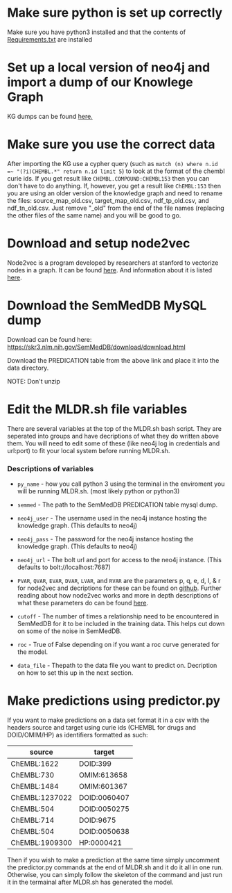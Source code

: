 # Make sure python is set up correctly

Make sure you have python3 installed and that the contents of [Requirements.txt](https://github.com/RTXteam/RTX/blob/master/requirements.txt) are installed

# Set up a local version of neo4j and import a dump of our Knowlege Graph

KG dumps can be found [here.](http://rtxkgdump.saramsey.org/)

# Make sure you use the correct data

After importing the KG use a cypher query (such as `match (n) where n.id =~ "(?i)CHEMBL.*" return n.id limit 5`) to look at the format of the chembl curie ids. If you get result like `CHEMBL.COMPOUND:CHEMBL153` then you can don't have to do anything. If, however, you get a result like `ChEMBL:153` then you are using an older version of the knowledge graph and need to rename the files: source_map_old.csv, target_map_old.csv, ndf_tp_old.csv, and ndf_tn_old.csv. Just remove "\_old" from the end of the file names (replacing the other files of the same name) and you will be good to go.

# Download and setup node2vec

Node2vec is a program developed by researchers at stanford to vectorize nodes in a graph. It can be found [here](https://github.com/snap-stanford/snap/tree/master/examples/node2vec). And information about it is listed [here](https://snap.stanford.edu/node2vec/).

# Download the SemMedDB MySQL dump

Download can be found here: https://skr3.nlm.nih.gov/SemMedDB/download/download.html

Download the PREDICATION table from the above link and place it into the data directory.

NOTE: Don't unzip

# Edit the MLDR.sh file variables

There are several variables at the top of the MLDR.sh bash script. They are seperated into groups and have decriptions of what they do written above them. You will need to edit some of these (like neo4j log in credentials and url:port) to fit your local system before running MLDR.sh.

### Descriptions of variables

* `py_name` - how you call python 3 using the terminal in the enviroment you will be running MLDR.sh. (most likely python or python3)

* `semmed` - The path to the SemMedDB PREDICATION table mysql dump.

* `neo4j_user` - The username used in the neo4j instance hosting the knowledge graph. (This defaults to neo4j)

* `neo4j_pass` - The password for the neo4j instance hosting the knowledge graph. (This defaults to neo4j)

* `neo4j_url` - The bolt url and port for access to the neo4j instance. (This defaults to bolt://localhost:7687)

* `PVAR`, `QVAR`, `EVAR`, `DVAR`, `LVAR`, and `RVAR` are the parameters p, q, e, d, l, & r for node2vec and decriptions for these can be found on [github](https://github.com/snap-stanford/snap/tree/master/examples/node2vec). Further reading about how node2vec works and more in depth descriptions of what these parameters do can be found [here](https://arxiv.org/abs/1607.00653).

* `cutoff` - The number of times a relationship need to be encountered in SemMedDB for it to be included in the training data. This helps cut down on some of the noise in SemMedDB.

* `roc` - True of False depending on if you want a roc curve generated for the model.

* `data_file` - Thepath to the data file you want to predict on. Decription on how to set this up in the next section.

# Make predictions using predictor.py

If you want to make predictions on a data set format it in a csv with the headers source and target using curie ids (CHEMBL for drugs and DOID/OMIM/HP) as identifiers formatted as such:

source |	target
----- | ----
ChEMBL:1622 |	DOID:399
ChEMBL:730 |	OMIM:613658
ChEMBL:1484 |	OMIM:601367
ChEMBL:1237022 |	DOID:0060407
ChEMBL:504 |	DOID:0050275
ChEMBL:714 |	DOID:9675
ChEMBL:504 |	DOID:0050638
ChEMBL:1909300 | HP:0000421

Then if you wish to make a prediction at the same time simply uncomment the predictor.py commands at the end of MLDR.sh and it do it all in one run. Otherwise, you can simply follow the skeleton of the command and just run it in the termainal after MLDR.sh has generated the model. 

